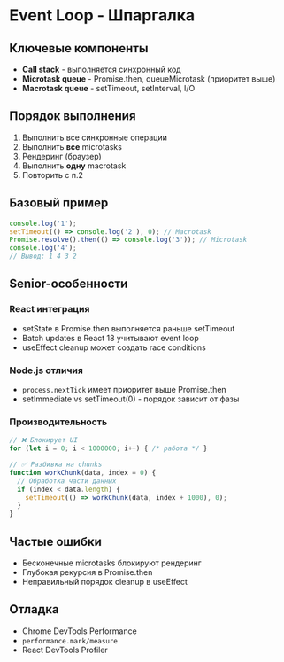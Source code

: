 # Event Loop - Шпаргалка

## Ключевые компоненты
- **Call stack** - выполняется синхронный код
- **Microtask queue** - Promise.then, queueMicrotask (приоритет выше)
- **Macrotask queue** - setTimeout, setInterval, I/O

## Порядок выполнения
1. Выполнить все синхронные операции
2. Выполнить **все** microtasks
3. Рендеринг (браузер)
4. Выполнить **одну** macrotask
5. Повторить с п.2

## Базовый пример
```javascript
console.log('1');
setTimeout(() => console.log('2'), 0); // Macrotask
Promise.resolve().then(() => console.log('3')); // Microtask
console.log('4');
// Вывод: 1 4 3 2
```

## Senior-особенности

### React интеграция
- setState в Promise.then выполняется раньше setTimeout
- Batch updates в React 18 учитывают event loop
- useEffect cleanup может создать race conditions

### Node.js отличия
- `process.nextTick` имеет приоритет выше Promise.then
- setImmediate vs setTimeout(0) - порядок зависит от фазы

### Производительность
```javascript
// ❌ Блокирует UI
for (let i = 0; i < 1000000; i++) { /* работа */ }

// ✅ Разбивка на chunks
function workChunk(data, index = 0) {
  // Обработка части данных
  if (index < data.length) {
    setTimeout(() => workChunk(data, index + 1000), 0);
  }
}
```

## Частые ошибки
- Бесконечные microtasks блокируют рендеринг
- Глубокая рекурсия в Promise.then
- Неправильный порядок cleanup в useEffect

## Отладка
- Chrome DevTools Performance
- `performance.mark/measure`
- React DevTools Profiler

